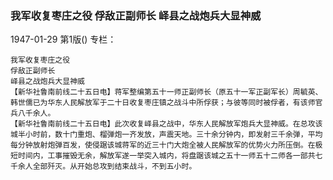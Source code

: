 ### 我军收复枣庄之役  俘敌正副师长  峄县之战炮兵大显神威

1947-01-29
第1版()
专栏：

    我军收复枣庄之役
    俘敌正副师长
    峄县之战炮兵大显神威
    【新华社鲁南前线二十五日电】蒋军整编第五十一师正副师长（原五十一军正副军长）周毓英、韩世儒已为华东人民解放军于二十日收复枣庄镇之战斗中所俘获；与彼等同时被俘者，有该师官兵八千余人。
    【新华社鲁南前线二十五日电】此次收复峄县之战中，华东人民解放军炮兵大显神威。在总攻该城半小时前，数十门重炮、榴弹炮一齐发放，声震天地。三十余分钟内，即发射三千余弹，平均每分钟放射炮弹百发，使侵踞该城蒋军的近三十门大炮全被人民解放军的优势火力所压倒。在极短时间内，工事摧毁无余，解放军遂一举突入城内，将盘踞该城之五十一师五十二师各一部共七千余人全部歼灭。从开始总攻到结束战斗，不到五小时。
